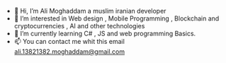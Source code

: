 - 👋 Hi, I’m Ali Moghaddam a muslim iranian developer
- 👀 I’m interested in Web design , Mobile Programming , Blockchain and cryptocurrencies , AI and other technologies
- 🌱 I’m currently learning C# , JS and web programming Basics. 
- 📫 You can contact me whit this email ali.13821382.moghaddam@gmail.com 

<!---
Ali-Moghaddam1382/Ali-Moghaddam1382 is a ✨ special ✨ repository because its `README.md` (this file) appears on your GitHub profile.
You can click the Preview link to take a look at your changes.
--->
